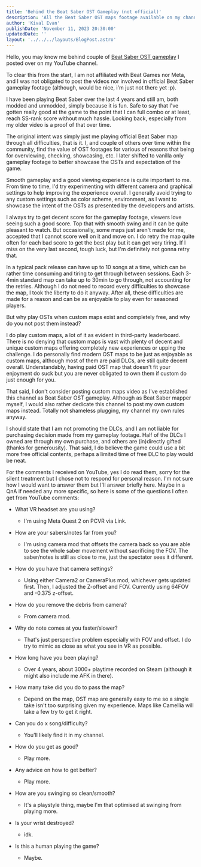 ```yaml
---
title: 'Behind the Beat Saber OST Gameplay (not official)'
description: 'All the Beat Saber OST maps footage available on my channel.'
author: 'Kival Evan'
publishDate: 'November 11, 2023 20:30:00'
updatedDate: ''
layout: '../../../layouts/BlogPost.astro'
---
```


Hello, you may know me behind couple of [Beat Saber OST gameplay](https://www.youtube.com/@KivalEvan/playlists?view=50&shelf_id=3) I posted over on my YouTube channel.

To clear this from the start, I am not affiliated with Beat Games nor Meta,
and I was not obligated to post the videos nor involved in official Beat Saber gameplay footage (although, would be nice, i'm just not there yet :p).

I have been playing Beat Saber over the last 4 years and still am, both modded and unmodded, simply because it is fun.
Safe to say that I've gotten really good at the game to the point that I can full combo or at least, reach SS-rank score without much hassle.
Looking back, especially from my older video is a proof of that over time.

The original intent was simply just me playing official Beat Saber map through all difficulties, that is it.
I, and couple of others over time within the community, find the value of OST footages for various of reasons that being for overviewing, checking, showcasing, etc.
I later shifted to vanilla only gameplay footage to better showcase the OSTs and expectation of the game.

Smooth gameplay and a good viewing experience is quite important to me.
From time to time, I'd try experimenting with different camera and graphical settings to help improving the experience overall.
I generally avoid trying to any custom settings such as color scheme, environment, as I want to showcase the intent of the OSTs as presented by the developers and artists.

I always try to get decent score for the gameplay footage, viewers love seeing such a good score.
Top that with smooth swing and it can be quite pleasant to watch.
But occasionally, some maps just aren't made for me, accepted that I cannot score well on it and move on.
I do retry the map quite often for each bad score to get the best play but it can get very tiring.
If I miss on the very last second, tough luck, but I'm definitely not gonna retry that.

In a typical pack release can have up to 10 songs at a time, which can be rather time consuming and tiring to get through between sessions.
Each 3-4min standard map can take up to 30min to go through, not accounting for the retries.
Although I do not need to record every difficulties to showcase the map, I took the liberty to do it anyway.
After all, these difficulties are made for a reason and can be as enjoyable to play even for seasoned players.

But why play OSTs when custom maps exist and completely free, and why do you not post them instead?

I do play custom maps, a lot of it as evident in third-party leaderboard.
There is no denying that custom maps is vast with plenty of decent and unique custom maps offering completely new experiences or upping the challenge.
I do personally find modern OST maps to be just as enjoyable as custom maps, although most of them are paid DLCs, are still quite decent overall.
Understandably, having paid OST map that doesn't fit your enjoyment do suck but you are never obligated to own them if custom do just enough for you.

That said, I don't consider posting custom maps video as I've established this channel as Beat Saber OST gameplay.
Although as Beat Saber mapper myself, I would also rather dedicate this channel to post my own custom maps instead.
Totally not shameless plugging, my channel my own rules anyway.

I should state that I am not promoting the DLCs, and I am not liable for purchasing decision made from my gameplay footage.
Half of the DLCs I owned are through my own purchase, and others are (in)directly gifted (thanks for generousity).
That said, I do believe the game could use a bit more free official contents, perhaps a limited time of free DLC to play would be neat.

For the comments I received on YouTube, yes I do read them, sorry for the silent treatment but I chose not to respond for personal reason.
I'm not sure how I would want to answer them but I'll answer briefly here.
Maybe in a QnA if needed any more specific, so here is some of the questions I often get from YouTube comments:

-  What VR headset are you using?

   -  I'm using Meta Quest 2 on PCVR via Link.

-  How are your sabers/notes far from you?

   -  I'm using camera mod that offsets the camera back so you are able to see the whole saber movement without sacrificing the FOV. The saber/notes is still as close to me, just the spectator sees it different.

-  How do you have that camera settings?

   -  Using either Camera2 or CameraPlus mod, whichever gets updated first. Then, I adjusted the Z-offset and FOV. Currently using 64FOV and -0.375 z-offset.

-  How do you remove the debris from camera?

   -  From camera mod.

-  Why do note comes at you faster/slower?

   -  That's just perspective problem especially with FOV and offset. I do try to mimic as close as what you see in VR as possible.

-  How long have you been playing?

   -  Over 4 years, about 3000+ playtime recorded on Steam (although it might also include me AFK in there).

-  How many take did you do to pass the map?

   -  Depend on the map, OST map are generally easy to me so a single take isn't too surprising given my experience. Maps like Camellia will take a few try to get it right.

-  Can you do x song/difficulty?

   -  You'll likely find it in my channel.

-  How do you get as good?

   -  Play more.

-  Any advice on how to get better?

   -  Play more.

-  How are you swinging so clean/smooth?

   -  It's a playstyle thing, maybe I'm that optimised at swinging from playing more.

-  Is your wrist destroyed?

   -  idk.

-  Is this a human playing the game?
   -  Maybe.
